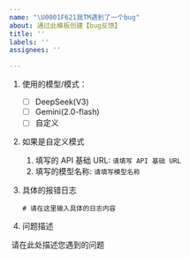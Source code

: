```yaml
---
name: "\U0001F621我TM遇到了一个bug"
about: 通过此模板创建【bug反馈】
title: ''
labels: ''
assignees: ''

---
```


1. 使用的模型/模式：

   - [ ] DeepSeek(V3)
   - [ ] Gemini(2.0-flash)
   - [ ] 自定义

2. 如果是自定义模式

   1. 填写的 API 基础 URL: `请填写 API 基础 URL`
   2. 填写的模型名称:  `请填写模型名称`

3. 具体的报错日志

   ```plaintext
   # 请在这里输入具体的日志内容
   
   ```

4. 问题描述

​	请在此处描述您遇到的问题
